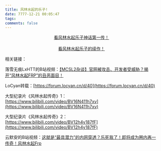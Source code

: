 ```yaml
---
title: 风林水起的乐子!
date: 7777-12-21 00:05:47
tags:
comments: false
---
```

<div class="icon-link" style="text-align: center;">
    <a target="_blank" rel="noopener" href="/fuckFLSQ">
        <i class="fa-solid fa-face-laugh-squint fa-fw"></i>
        看风林水起乐子神话第一传！ 
    </a>
</div>
<br>
<div class="icon-link" style="text-align: center;">
    <a target="_blank" rel="noopener" href="/fuckFLSQ_2nd">
        <i class="fa-solid fa-face-laugh-squint fa-fw"></i>
        看风林水起乐子的续作！ 
    </a>
</div>

相关链接：  

落雪无痕LxHTT的B站视频：[【MCSL2杂谈】官网被攻击、开发者受威胁？揭开“风林水起FRP”的丑恶面目！](https://www.bilibili.com/video/BV1GV411w7oC/)  

LoCyan转载：[https://forum.locyan.cn/d/40](https://forum.locyan.cn/d/40)  

大型纪录片《风林水起传奇》1：[https://www.bilibili.com/video/BV16N411h7xv](https://www.bilibili.com/video/BV16N411h7xv)  

大型纪录片《风林水起传奇》2：[https://www.bilibili.com/video/BV12h4y187fF](https://www.bilibili.com/video/BV12h4y187fF)  

云默安的B站视频：[这就是“最具潜力”的内网穿透？乐死我了！即将成为圈内再一传奇！风林水起Frp](https://www.bilibili.com/video/BV1Cc411F7pW)